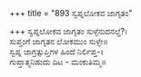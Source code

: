 +++
title = "893 ಸ್ವಪ್ನಲೋಕವ ಜಾಗೃತಂ"

+++
ಸ್ವಪ್ನಲೋಕವ ಜಾಗೃತಂ ಸುಳ್ಳೆನುದನಲ್ತೆ?।  
ಸುಪ್ತಂಗೆ ಜಾಗೃತನ ಲೋಕಮುಂ ಸುಳ್ಳೇ॥  
ಸ್ವಪ್ನ ಜಾಗ್ರತ್ಸುಪ್ತಿಗಳ ಹಿಂದೆ ನಿರ್ಲಿಪ್ತ-।  
ಗುಪ್ತಾತ್ಮನಿಹುದು ದಿಟ - ಮಂಕುತಿಮ್ಮ॥  

